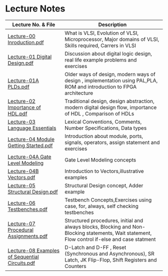 # Lecture Notes

| Lecture No. & File |Description  |
|--------------------|------------|
|[Lecture-00 Inroduction.pdf](https://github.com/pravinzode/Sept-2025-Verilog_HDL/blob/main/Lecture_Notes/Lecture-00%20Introduction.pdf)| What is VLSI, Evolution of VLSI, Microprocessor, Major domains of VLSI, Skills required, Carrers in VLSI |
|[Lecture-01 Digital Design.pdf](https://github.com/pravinzode/Sept-2025-Verilog_HDL/blob/main/Lecture_Notes/Lecture-01%20Digital%20Design.pdf)|Discussion about digital logic design, real life example problems and exercises |
|[Lecture-01A PLDs.pdf](https://github.com/pravinzode/Sept-2025-Verilog_HDL/blob/main/Lecture_Notes/Lecture-01A%20%20PLDs.pdf)|Older ways of design, modern ways of design , implementation using PAL,PLA, ROM and introduction to FPGA architecture|
|[Lecture-02 Importance of HDL.pdf](https://github.com/pravinzode/Sept-2025-Verilog_HDL/blob/main/Lecture_Notes/Lecture-02%20Importance%20of%20HDL.pdf)|Traditional design, design abstraction, modern digital design flow, importance of HDL , Comparison of HDLs|
|[Lecture-03 Language Essentials ](https://github.com/pravinzode/Sept-2025-Verilog_HDL/blob/main/Lecture_Notes/Lecture-03%20Language%20Essentials.pdf)|Lexical Conventions, Comments, Number Specifications, Data types|
|[Lecture-04 Module Getting Started.pdf](https://github.com/pravinzode/Sept-2025-Verilog_HDL/blob/main/Lecture_Notes/Lecture-04%20Module%20Getting%20Started.pdf)|Introduction about module, ports, signals, operators, assign statement and exercises|
|[Lecture-04A Gate Level Modeling](https://github.com/pravinzode/Sept-2025-Verilog_HDL/blob/main/Lecture_Notes/Lecture-04A%20Gate%20Level%20Modeling.pdf)|Gate Level Modeling concepts|
|[Lecture-04B Vectors.pdf](https://github.com/pravinzode/Sept-2025-Verilog_HDL/blob/main/Lecture_Notes/Lecture-04B%20Vectors.pdf)|Introduction to Vectors,illustrative examples|
|[Lecture-05 Structural Design.pdf](https://github.com/pravinzode/Sept-2025-Verilog_HDL/blob/main/Lecture_Notes/Lecture-05%20Structural%20Design.pdf)|Structural Design concept, Adder example|
|[Lecture-06 Testbenches.pdf](https://github.com/pravinzode/Sept-2025-Verilog_HDL/blob/main/Lecture_Notes/Lecture-06%20Testbenches.pdf)|Testbench Concepts,Exercises using case, for, always, self checking testbenches|
|[Lecture-07 Procedural Assignments.pdf](https://github.com/pravinzode/Sept-2025-Verilog_HDL/blob/main/Lecture_Notes/Lecture-07%20Procedural%20Assignments.pdf)|Structured procedures, initial and always blocks, Blocking and Non-Blocking statements, Wait statement, Flow control if-else and case statment |
|[Lecture-08 Examples of Sequential Circuits.pdf](https://github.com/pravinzode/Sept-2025-Verilog_HDL/blob/main/Lecture_Notes/Lecture-08%20Examples%20of%20Sequential%20Circuits.pdf)|D-Latch and D-FF , Reset (Synchronous and Asynchronous), SR Latch, JK Flip-Flop, Shift Registers and Counters |

